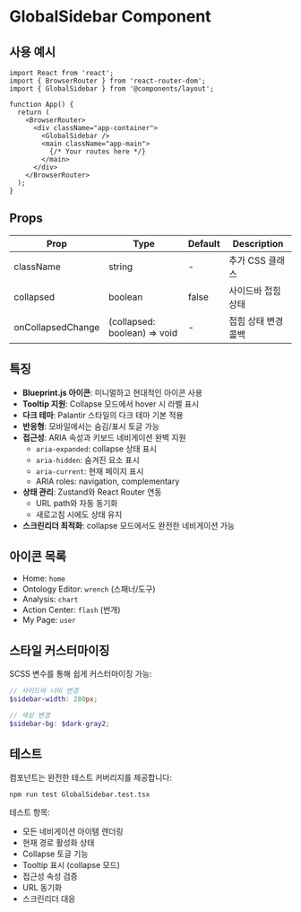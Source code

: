 # GlobalSidebar Component

## 사용 예시

```tsx
import React from 'react';
import { BrowserRouter } from 'react-router-dom';
import { GlobalSidebar } from '@components/layout';

function App() {
  return (
    <BrowserRouter>
      <div className="app-container">
        <GlobalSidebar />
        <main className="app-main">
          {/* Your routes here */}
        </main>
      </div>
    </BrowserRouter>
  );
}
```

## Props

| Prop | Type | Default | Description |
|------|------|---------|-------------|
| className | string | - | 추가 CSS 클래스 |
| collapsed | boolean | false | 사이드바 접힘 상태 |
| onCollapsedChange | (collapsed: boolean) => void | - | 접힘 상태 변경 콜백 |

## 특징

- **Blueprint.js 아이콘**: 미니멀하고 현대적인 아이콘 사용
- **Tooltip 지원**: Collapse 모드에서 hover 시 라벨 표시
- **다크 테마**: Palantir 스타일의 다크 테마 기본 적용
- **반응형**: 모바일에서는 숨김/표시 토글 가능
- **접근성**: ARIA 속성과 키보드 네비게이션 완벽 지원
  - `aria-expanded`: collapse 상태 표시
  - `aria-hidden`: 숨겨진 요소 표시
  - `aria-current`: 현재 페이지 표시
  - ARIA roles: navigation, complementary
- **상태 관리**: Zustand와 React Router 연동
  - URL path와 자동 동기화
  - 새로고침 시에도 상태 유지
- **스크린리더 최적화**: collapse 모드에서도 완전한 네비게이션 가능

## 아이콘 목록

- Home: `home`
- Ontology Editor: `wrench` (스패너/도구)
- Analysis: `chart`
- Action Center: `flash` (번개)
- My Page: `user`

## 스타일 커스터마이징

SCSS 변수를 통해 쉽게 커스터마이징 가능:

```scss
// 사이드바 너비 변경
$sidebar-width: 280px;

// 색상 변경
$sidebar-bg: $dark-gray2;
```

## 테스트

컴포넌트는 완전한 테스트 커버리지를 제공합니다:

```bash
npm run test GlobalSidebar.test.tsx
```

테스트 항목:
- 모든 네비게이션 아이템 렌더링
- 현재 경로 활성화 상태
- Collapse 토글 기능
- Tooltip 표시 (collapse 모드)
- 접근성 속성 검증
- URL 동기화
- 스크린리더 대응
